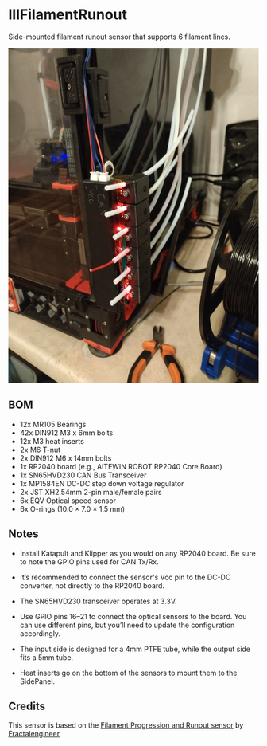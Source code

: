 # IllFilamentRunout
Side-mounted filament runout sensor that supports 6 filament lines.

![IllFilamentRunout](images/IMG1.jpg)

## BOM
- 12x MR105 Bearings
- 42x DIN912 M3 x 6mm bolts
- 12x M3 heat inserts
- 2x M6 T-nut
- 2x DIN912 M6 x 14mm bolts
- 1x RP2040 board (e.g., AITEWIN ROBOT RP2040 Core Board)
- 1x SN65HVD230 CAN Bus Transceiver
- 1x MP1584EN DC-DC step down voltage regulator
- 2x JST XH2.54mm 2-pin male/female pairs
- 6x EQV Optical speed sensor
- 6x O-rings (10.0 × 7.0 × 1.5 mm)

## Notes
- Install Katapult and Klipper as you would on any RP2040 board. Be sure to note the GPIO pins used for CAN Tx/Rx.
- It’s recommended to connect the sensor's Vcc pin to the DC-DC converter, not directly to the RP2040 board.
- The SN65HVD230 transceiver operates at 3.3V.
- Use GPIO pins 16–21 to connect the optical sensors to the board. You can use different pins, but you’ll need to update the configuration accordingly.

- The input side is designed for a 4mm PTFE tube, while the output side fits a 5mm tube.
- Heat inserts go on the bottom of the sensors to mount them to the SidePanel.

## Credits
This sensor is based on the [Filament Progression and Runout sensor](https://www.printables.com/model/629380-filament-progression-and-runout-sensor-optical-end) by [Fractalengineer](https://www.printables.com/@Fractalengine_242936)